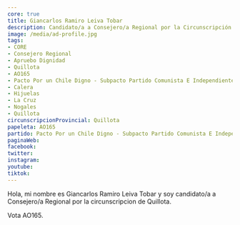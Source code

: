 ```yaml
---
core: true
title: Giancarlos Ramiro Leiva Tobar
description: Candidato/a a Consejero/a Regional por la Circunscripción de Quillota
image: /media/ad-profile.jpg
tags:
- CORE
- Consejero Regional
- Apruebo Dignidad
- Quillota
- AO165
- Pacto Por un Chile Digno - Subpacto Partido Comunista E Independientes - Partido Comunista De Chile
- Calera
- Hijuelas
- La Cruz
- Nogales
- Quillota
circunscripcionProvincial: Quillota
papeleta: AO165
partido: Pacto Por un Chile Digno - Subpacto Partido Comunista E Independientes - Partido Comunista De Chile
paginaWeb:
facebook:
twitter:
instagram:
youtube:
tiktok:
---
```

Hola, mi nombre es Giancarlos Ramiro Leiva Tobar y soy candidato/a a Consejero/a Regional por la circunscripcion de Quillota.

Vota AO165.